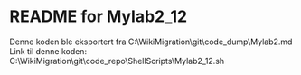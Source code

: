 # README for Mylab2_12
Denne koden ble eksportert fra C:\WikiMigration\git\code_dump\Mylab2.md
Link til denne koden: C:\WikiMigration\git\code_repo\ShellScripts\Mylab2_12.sh
